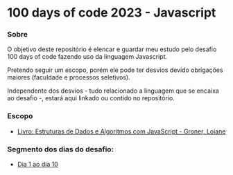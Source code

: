 <h1>100 days of code 2023 - Javascript</h1>

<h3>Sobre</h3>
<p>O objetivo deste repositório é elencar e guardar meu estudo pelo desafio 100 days of code fazendo uso da linguagem Javascript.</p>
<p>Pretendo seguir um escopo, porém ele pode ter desvios devido obrigações maiores (faculdade e processos seletivos).</p>
<p>Independente dos desvios - tudo relacionado a linguagem que se encaixa ao desafio -, estará aqui linkado ou contido no repositório.</p>

<h3>Escopo</h3>
<ul>
<li>
<a href="https://github.com/kasvrol/100daysofcode-Javascript-2023/wiki/Estruturas-de-Dados-e-Algoritmos-com-JavaScript">Livro: Estruturas de Dados e Algoritmos com JavaScript - Groner, Loiane</a>
</li>
</ul>

<h3>Segmento dos dias do desafio:</h3>
<ul>
<li>
<a href="https://github.com/kasvrol/100daysofcode-Javascript-2023/wiki/Dia-1">Dia 1 ao dia 10</a>
</li>
</ul>

